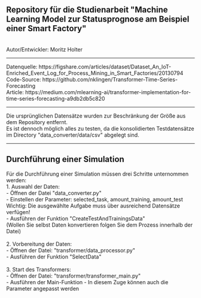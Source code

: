 <h2>Repository für die Studienarbeit "Machine Learning Model zur Statusprognose am Beispiel einer Smart Factory"</h2>
<br>
Autor/Entwickler: Moritz Holter

<hr>
Datenquelle: https://figshare.com/articles/dataset/Dataset_An_IoT-Enriched_Event_Log_for_Process_Mining_in_Smart_Factories/20130794<br>
Code-Source: https://github.com/nklingen/Transformer-Time-Series-Forecasting<br>
Article: https://medium.com/mlearning-ai/transformer-implementation-for-time-series-forecasting-a9db2db5c820<br>
<hr>
Die ursprünglichen Datensätze wurden zur Beschränkung der Größe aus dem Repository entfernt.<br>
Es ist dennoch möglich alles zu testen, da die konsolidierten Testdatensätze im Directory "data_converter/data/csv" abgelegt sind.
<hr>
<h2> Durchführung einer Simulation </h2>
Für die Durchführung einer Simulation müssen drei Schritte unternommen werden:<br>
1. Auswahl der Daten:<br>
 - Öffnen der Datei "data_converter.py"<br>
 - Einstellen der Parameter: selected_task, amount_training, amount_test <br>
    Wichtig: Die ausgewählte Aufgabe muss über ausreichend Datensätze verfügen! <br>
 - Ausführen der Funktion "CreateTestAndTrainingsData"<br>
 (Wollen Sie selbst Daten konvertieren folgen Sie dem Prozess innerhalb der Datei)<br>
<br>
2. Vorbereitung der Daten: <br>
 - Öffnen der Datei: "transformer/data_processor.py"<br>
 - Ausführen der Funktion "SelectData"<br>
<br>
3. Start des Transformers: <br>
 - Öffnen der Datei: "transformer/transformer_main.py"<br>
 - Ausführen der Main-Funktion
 - In diesem Zuge können auch die Parameter angepasst werden
